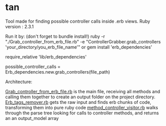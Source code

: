 # tan

Tool made for finding possible controller calls inside .erb views.
Ruby version : 2.3.1

Run it by: (don't forget to bundle install!)
  ruby -r "./Grab_controller_from_erb_file.rb" -e "ControllerGrabber.grab_controllers
  'your_directory/you_erb_file_name'"
  or
  gem install 'erb_dependencies'
  
  require_relative 'lib/erb_dependencies'
  
  possible_controller_calls = Erb_dependencies.new.grab_controllers(file_path)
  
Architecture:
  
  [Grab_controller_from_erb_file.rb](https://github.com/jpms2/tan/blob/master/ErbFileAnalyser/Grab_controller_from_erb_file.rb) is the main file, receiving all methods and calling them together to create an output folder on the project directory.
  [Erb_tags_remover.rb](https://github.com/jpms2/tan/blob/master/ErbFileAnalyser/Erb_tags_remover.rb) gets the raw input and finds erb chunks of code, transforming them into pure ruby code
  [method_controller_visitor.rb](https://github.com/jpms2/tan/blob/master/Visitors/method_controller_visitor.rb) walks through the parse tree looking for calls to controller methods, and returns an an output_model array
